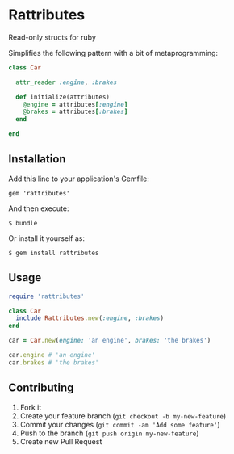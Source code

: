 # Rattributes

Read-only structs for ruby

Simplifies the following pattern with a bit of metaprogramming:

```ruby
class Car

  attr_reader :engine, :brakes

  def initialize(attributes)
    @engine = attributes[:engine]
    @brakes = attributes[:brakes]
  end

end
```

## Installation

Add this line to your application's Gemfile:

    gem 'rattributes'

And then execute:

    $ bundle

Or install it yourself as:

    $ gem install rattributes

## Usage

```ruby
require 'rattributes'

class Car
  include Rattributes.new(:engine, :brakes)
end

car = Car.new(engine: 'an engine', brakes: 'the brakes')

car.engine # 'an engine'
car.brakes # 'the brakes'
```


## Contributing

1. Fork it
2. Create your feature branch (`git checkout -b my-new-feature`)
3. Commit your changes (`git commit -am 'Add some feature'`)
4. Push to the branch (`git push origin my-new-feature`)
5. Create new Pull Request
